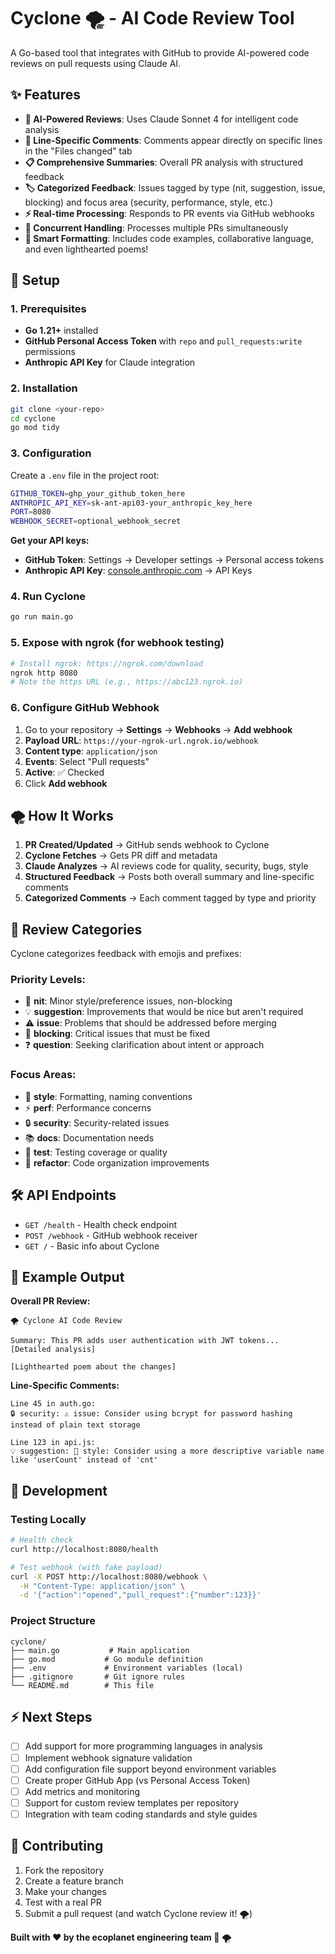 # Cyclone 🌪️ - AI Code Review Tool

A Go-based tool that integrates with GitHub to provide AI-powered code reviews on pull requests using Claude AI.

## ✨ Features

- **🤖 AI-Powered Reviews**: Uses Claude Sonnet 4 for intelligent code analysis
- **📍 Line-Specific Comments**: Comments appear directly on specific lines in the "Files changed" tab
- **📋 Comprehensive Summaries**: Overall PR analysis with structured feedback
- **🏷️ Categorized Feedback**: Issues tagged by type (nit, suggestion, issue, blocking) and focus area (security, performance, style, etc.)
- **⚡ Real-time Processing**: Responds to PR events via GitHub webhooks
- **🔄 Concurrent Handling**: Processes multiple PRs simultaneously
- **🎨 Smart Formatting**: Includes code examples, collaborative language, and even lighthearted poems!

## 🚀 Setup

### 1. Prerequisites
- **Go 1.21+** installed
- **GitHub Personal Access Token** with `repo` and `pull_requests:write` permissions
- **Anthropic API Key** for Claude integration

### 2. Installation
```bash
git clone <your-repo>
cd cyclone
go mod tidy
```

### 3. Configuration
Create a `.env` file in the project root:
```bash
GITHUB_TOKEN=ghp_your_github_token_here
ANTHROPIC_API_KEY=sk-ant-api03-your_anthropic_key_here
PORT=8080
WEBHOOK_SECRET=optional_webhook_secret
```

**Get your API keys:**
- **GitHub Token**: Settings → Developer settings → Personal access tokens
- **Anthropic API Key**: [console.anthropic.com](https://console.anthropic.com) → API Keys

### 4. Run Cyclone
```bash
go run main.go
```

### 5. Expose with ngrok (for webhook testing)
```bash
# Install ngrok: https://ngrok.com/download
ngrok http 8080
# Note the https URL (e.g., https://abc123.ngrok.io)
```

### 6. Configure GitHub Webhook
1. Go to your repository → **Settings** → **Webhooks** → **Add webhook**
2. **Payload URL**: `https://your-ngrok-url.ngrok.io/webhook`
3. **Content type**: `application/json`
4. **Events**: Select "Pull requests"
5. **Active**: ✅ Checked
6. Click **Add webhook**

## 🌪️ How It Works

1. **PR Created/Updated** → GitHub sends webhook to Cyclone
2. **Cyclone Fetches** → Gets PR diff and metadata
3. **Claude Analyzes** → AI reviews code for quality, security, bugs, style
4. **Structured Feedback** → Posts both overall summary and line-specific comments
5. **Categorized Comments** → Each comment tagged by type and priority

## 📝 Review Categories

Cyclone categorizes feedback with emojis and prefixes:

### **Priority Levels:**
- 🧰 **nit**: Minor style/preference issues, non-blocking
- 💡 **suggestion**: Improvements that would be nice but aren't required
- ⚠️ **issue**: Problems that should be addressed before merging
- 🚫 **blocking**: Critical issues that must be fixed
- ❓ **question**: Seeking clarification about intent or approach

### **Focus Areas:**
- 🎨 **style**: Formatting, naming conventions
- ⚡ **perf**: Performance concerns
- 🔒 **security**: Security-related issues
- 📚 **docs**: Documentation needs
- 🧪 **test**: Testing coverage or quality
- 🔧 **refactor**: Code organization improvements

## 🛠️ API Endpoints

- `GET /health` - Health check endpoint
- `POST /webhook` - GitHub webhook receiver
- `GET /` - Basic info about Cyclone

## 🎯 Example Output

**Overall PR Review:**
```
🌪️ Cyclone AI Code Review

Summary: This PR adds user authentication with JWT tokens...
[Detailed analysis]

[Lighthearted poem about the changes]
```

**Line-Specific Comments:**
```
Line 45 in auth.go:
🔒 security: ⚠️ issue: Consider using bcrypt for password hashing instead of plain text storage

Line 123 in api.js:  
💡 suggestion: 🎨 style: Consider using a more descriptive variable name like 'userCount' instead of 'cnt'
```

## 🔧 Development

### Testing Locally
```bash
# Health check
curl http://localhost:8080/health

# Test webhook (with fake payload)
curl -X POST http://localhost:8080/webhook \
  -H "Content-Type: application/json" \
  -d '{"action":"opened","pull_request":{"number":123}}'
```

### Project Structure
```
cyclone/
├── main.go           # Main application
├── go.mod           # Go module definition
├── .env             # Environment variables (local)
├── .gitignore       # Git ignore rules
└── README.md        # This file
```

## ⚡ Next Steps

- [ ] Add support for more programming languages in analysis
- [ ] Implement webhook signature validation
- [ ] Add configuration file support beyond environment variables
- [ ] Create proper GitHub App (vs Personal Access Token)
- [ ] Add metrics and monitoring
- [ ] Support for custom review templates per repository
- [ ] Integration with team coding standards and style guides

## 🤝 Contributing

1. Fork the repository
2. Create a feature branch
3. Make your changes
4. Test with a real PR
5. Submit a pull request (and watch Cyclone review it! 🌪️)

**Built with ❤️ by the ecoplanet engineering team 🌱** 🌪️